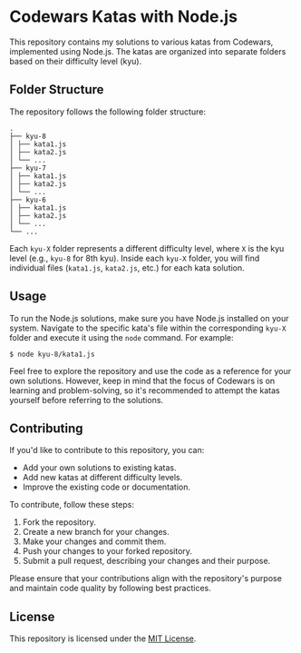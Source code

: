 # Codewars Katas with Node.js

This repository contains my solutions to various katas from Codewars, implemented using Node.js. The katas are organized into separate folders based on their difficulty level (kyu).

## Folder Structure

The repository follows the following folder structure:
```
.
├── kyu-8
│ ├── kata1.js
│ ├── kata2.js
│ └── ...
├── kyu-7
│ ├── kata1.js
│ ├── kata2.js
│ └── ...
├── kyu-6
│ ├── kata1.js
│ ├── kata2.js
│ └── ...
└── ...

```

Each `kyu-X` folder represents a different difficulty level, where `X` is the kyu level (e.g., `kyu-8` for 8th kyu). Inside each `kyu-X` folder, you will find individual files (`kata1.js`, `kata2.js`, etc.) for each kata solution.

## Usage

To run the Node.js solutions, make sure you have Node.js installed on your system. Navigate to the specific kata's file within the corresponding `kyu-X` folder and execute it using the `node` command. For example:

```
$ node kyu-8/kata1.js
```


Feel free to explore the repository and use the code as a reference for your own solutions. However, keep in mind that the focus of Codewars is on learning and problem-solving, so it's recommended to attempt the katas yourself before referring to the solutions.

## Contributing

If you'd like to contribute to this repository, you can:

- Add your own solutions to existing katas.
- Add new katas at different difficulty levels.
- Improve the existing code or documentation.

To contribute, follow these steps:

1. Fork the repository.
2. Create a new branch for your changes.
3. Make your changes and commit them.
4. Push your changes to your forked repository.
5. Submit a pull request, describing your changes and their purpose.

Please ensure that your contributions align with the repository's purpose and maintain code quality by following best practices.

## License

This repository is licensed under the [MIT License](LICENSE).
